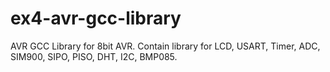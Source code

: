 ex4-avr-gcc-library
===================

AVR GCC Library for 8bit AVR. Contain library for LCD, USART, Timer, ADC, SIM900, SIPO, PISO, DHT, I2C, BMP085.
